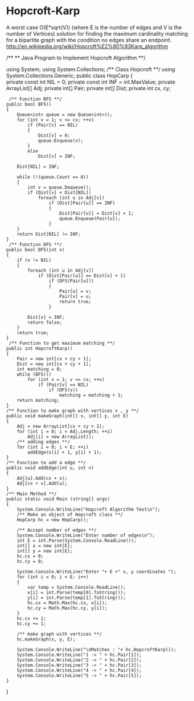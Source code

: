 # Hopcroft-Karp
A worst case O(E*sqrt(V)) (where E is the number of edges and V is the number of Vertices) solution for finding the maximum cardinality matching for a bipartite graph with the condition no edges share an endpoint. http://en.wikipedia.org/wiki/Hopcroft%E2%80%93Karp_algorithm


/**
 ** Java Program to Implement Hopcroft Algorithm
 **/



using System;
using System.Collections;
/** Class Hopcroft **/
using System.Collections.Generic;
public class HopCarp
{    
    private const int NIL = 0;
    private const int INF = int.MaxValue;
    private ArrayList[] Adj; 
    private int[] Pair;
    private int[] Dist;
    private int cx, cy;
 
     /** Function BFS **/
    public bool BFS() 
    {
        Queue<int> queue = new Queue<int>();
        for (int v = 1; v <= cx; ++v) 
            if (Pair[v] == NIL) 
            { 
                Dist[v] = 0; 
                queue.Enqueue(v); 
            }
            else 
                Dist[v] = INF;
 
        Dist[NIL] = INF;
 
        while (!(queue.Count == 0)) 
        {
            int v = queue.Dequeue();
            if (Dist[v] < Dist[NIL]) 
                foreach (int u in Adj[v]) 
                    if (Dist[Pair[u]] == INF) 
                    {
                        Dist[Pair[u]] = Dist[v] + 1;
                        queue.Enqueue(Pair[u]);
                    }           
        }
        return Dist[NIL] != INF;
    }    
     /** Function DFS **/
    public bool DFS(int v) 
    {
        if (v != NIL) 
        {
            foreach (int u in Adj[v]) 
                if (Dist[Pair[u]] == Dist[v] + 1)
                    if (DFS(Pair[u])) 
                    {
                        Pair[u] = v;
                        Pair[v] = u;
                        return true;
                    }               
 
            Dist[v] = INF;
            return false;
        }
        return true;
    }
     /** Function to get maximum matching **/
    public int HopcroftKarp() 
    {
        Pair = new int[cx + cy + 1];
        Dist = new int[cx + cy + 1];
        int matching = 0;
        while (BFS())
            for (int v = 1; v <= cx; ++v)
                if (Pair[v] == NIL)
                    if (DFS(v))
                        matching = matching + 1;
        return matching;
    }
    /** Function to make graph with vertices x , y **/
    public void makeGraph(int[] x, int[] y, int E)
    {
        Adj = new ArrayList[cx + cy + 1];
        for (int i = 0; i < Adj.Length; ++i)
            Adj[i] = new ArrayList();        
        /** adding edges **/    
        for (int i = 0; i < E; ++i) 
            addEdge(x[i] + 1, y[i] + 1);    
    }
    /** Function to add a edge **/
    public void addEdge(int u, int v) 
    {
        Adj[u].Add(cx + v);
        Adj[cx + v].Add(u);
    }    
    /** Main Method **/
    public static void Main (string[] args) 
    {
        System.Console.WriteLine("Hopcroft Algorithm Test\n");
        /** Make an object of Hopcroft class **/
        HopCarp hc = new HopCarp();
 
        /** Accept number of edges **/
        System.Console.WriteLine("Enter number of edges\n");
        int E = int.Parse(System.Console.ReadLine());
        int[] x = new int[E];
        int[] y = new int[E];
        hc.cx = 0;
        hc.cy = 0;
 
        System.Console.WriteLine("Enter "+ E +" x, y coordinates ");
        for (int i = 0; i < E; i++)
        {
            var temp = System.Console.ReadLine();
            x[i] = int.Parse(temp[0].ToString());
            y[i] = int.Parse(temp[1].ToString());
            hc.cx = Math.Max(hc.cx, x[i]);
            hc.cy = Math.Max(hc.cy, y[i]);
        }
        hc.cx += 1;
        hc.cy += 1;
 
        /** make graph with vertices **/
        hc.makeGraph(x, y, E);            
 
        System.Console.WriteLine("\nMatches : "+ hc.HopcroftKarp());
        System.Console.WriteLine("1 -> " + hc.Pair[1]);
        System.Console.WriteLine("2 -> " + hc.Pair[2]);
        System.Console.WriteLine("3 -> " + hc.Pair[3]);
        System.Console.WriteLine("4 -> " + hc.Pair[4]);
        System.Console.WriteLine("5 -> " + hc.Pair[5]); 
    }    
}
